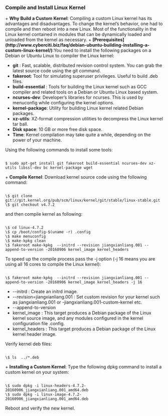 <h3>Compile and Install Linux Kernel</h3>
+ <strong>Why Build a Custom Kernel</strong>: Compiling a custom Linux kernel has its advantages and disadvantages. To change the kernel’s behavior, one had to compile and then reboot into a new Linux. Most of the functionality in the Linux kernel contained in modules that can be dynamically loaded and unloaded from the kernel as necessary. 
+ <strong>[Prerequisites](http://www.cyberciti.biz/faq/debian-ubuntu-building-installing-a-custom-linux-kernel/)</strong>:You need to install the following packages on a Debian or Ubuntu Linux to compiler the Linux kernel:
<ul>
	<li><strong>git</strong> : Fast, scalable, distributed revision control system. You can grab the latest source code using the git command.</li>
	<li><strong>fakeroot</strong>: Tool for simulating superuser privileges. Useful to build .deb files.</li>
	<li><strong>build-essential </strong>: Tools for building the Linux kernel such as GCC compiler and related tools on a Debian or Ubuntu Linux based system.</li>
	<li><strong>ncurses-dev</strong>: Developer’s libraries for ncurses. This is used by menuconfig while configuring the kernel options.</li>
	<li><strong>kernel-package</strong>: Utility for building Linux kernel related Debian packages.</li>
	<li><strong>xz-utils</strong>: XZ-format compression utilities to decompress the Linux kernel tar ball.</li>
	<li><strong>Disk space</strong>: 10 GB or more free disk space.</li>
	<li><strong>Time</strong>: Kernel compilation may take quite a while, depending on the power of your machine.</li>
</ul>
Using the following commands to install some tools:
<pre><code>
$ sudo apt-get install git fakeroot build-essential ncurses-dev xz-utils libssl-dev bc kernel-package wget
</pre></code>
+ <strong>Compile Kernel</strong>: Download kernel source code using the following command:
<pre><code>
\$ git clone git://git.kernel.org/pub/scm/linux/kernel/git/stable/linux-stable.git
\$ git checkout v4.7.2
</pre></code>
and then compile kernel as following:
<pre><code>
\$ cd linux-4.7.2
\$ cp /boot/config-$(uname -r) .config
\$ make menuconfig
\$ make-kpkg clean
\$ fakeroot make-kpkg  --initrd --revision jiangxianliang.001 --append-to-version -20160906 kernel_image kernel_headers
</pre></code>
To speed up the compile process pass the -j option (-j 16 means you are using all 16 cores to compile the Linux kernel):
<pre><code>
\$ fakeroot make-kpkg  --initrd --revision jiangxianliang.001 --append-to-version -20160906 kernel_image kernel_headers -j 16
</pre></code>
<ul>
	<li>--initrd : Create an initrd image.</li>
	<li>--revision=jiangxianliang.001 : Set custom revision for your kernel such as jiangxianliang.001 or -jiangxianliang.001-custom-kernel etc.</li>
	<li>--append-to-version</li>
	<li>kernel_image : This target produces a Debian package of the Linux kernel source image, and any modules configured in the kernel configuration file .config.</li>
	<li>kernel_headers : This target produces a Debian package of the Linux kernel header image.</li>
</ul>
Verify kernel deb files:
<pre><code>
\$ ls  ../*.deb
</pre></code>
+ <strong>Installing a Custom Kernel</strong>: Type the following dpkg command to install a custom kernel on your system:
<pre><code>
\$ sudo dpkg -i linux-headers-4.7.2-20160906_jiangxianliang.001_amd64.deb
\$ sudo dpkg -i linux-image-4.7.2-20160906_jiangxianliang.001_amd64.deb
</pre></code>
Reboot and verify the new kernel. 



